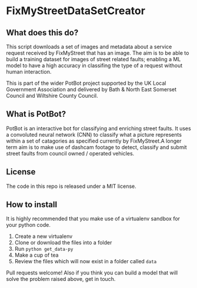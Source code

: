 # FixMyStreetDataSetCreator


## What does this do?

This script downloads a set of images and metadata about a service request received by FixMyStreet that has an image. The aim is to be able to build a training dataset for images of street related faults; enabling a ML model to have a high accuracy in classifing the type of a request without human interaction.

This is part of the wider PotBot project supported by the UK Local Government Association and delivered by Bath & North East Somerset Council and Wiltshire County Council.


## What is PotBot?

PotBot is an interactive bot for classifying and enriching street faults. It uses a convoluted neural network (CNN) to classify what a picture represents within a set of catagories as specified currently by FixMyStreet.A longer term aim is to make use of dashcam footage to detect, classify and submit street faults from council owned / operated vehicles.

## License

The code in this repo is released under a MIT license. 


## How to install

It is highly recommended that you make use of a virtualenv sandbox for your python code.

1. Create a new virtualenv
2. Clone or download the files into a folder
3. Run `python get_data·py`
4. Make a cup of tea
5. Review the files which will now exist in a folder called `data`


Pull requests welcome! Also if you think you can build a model that will solve the problem raised above, get in touch.
